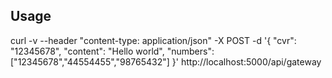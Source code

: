 ## Usage

curl -v --header "content-type: application/json" -X POST -d '{ "cvr": "12345678", "content": "Hello world", "numbers": ["12345678","44554455","98765432"] }' http://localhost:5000/api/gateway
